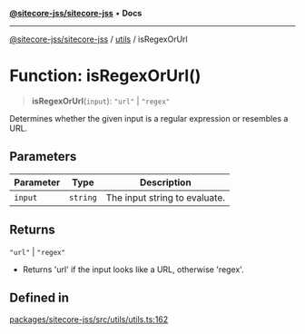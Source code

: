 [**@sitecore-jss/sitecore-jss**](../../README.md) • **Docs**

***

[@sitecore-jss/sitecore-jss](../../README.md) / [utils](../README.md) / isRegexOrUrl

# Function: isRegexOrUrl()

> **isRegexOrUrl**(`input`): `"url"` \| `"regex"`

Determines whether the given input is a regular expression or resembles a URL.

## Parameters

| Parameter | Type | Description |
| ------ | ------ | ------ |
| `input` | `string` | The input string to evaluate. |

## Returns

`"url"` \| `"regex"`

- Returns 'url' if the input looks like a URL, otherwise 'regex'.

## Defined in

[packages/sitecore-jss/src/utils/utils.ts:162](https://github.com/Sitecore/jss/blob/d160f1095278a16ea5872cd77afb8f20ec721b2a/packages/sitecore-jss/src/utils/utils.ts#L162)
